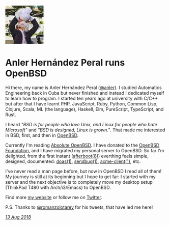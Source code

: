 <p><a href="/" alt="avatar" title="home page"><img src="anler.jpeg" class="avatar"></a></p>

# Anler Hern&#225;ndez Peral runs OpenBSD

Hi there, my name is Anler Hern&#225;ndez Peral ([@anler]). I studied
Automatics Engineering back in Cuba but never finished and instead
I dedicated myself to learn how to program. I started ten years ago
at university with C/C++ but after that I have learnt PHP, JavaScript,
Ruby, Python, Common Lisp, Clojure, Scala, ML (the language),
Haskell, Elm, PureScript, TypeScript, and Rust. 

I heard _"BSD is for people who love Unix, and Linux for people who
hate Microsoft"_ and _"BSD is designed, Linux is grown."_. That
made me interested in BSD, first, and then in 
[OpenBSD](https://www.openbsd.org/).

Currently I'm reading [Absolute OpenBSD](https://nostarch.com/obenbsd2e).
I have donated to the [OpenBSD
Foundation](https://www.openbsdfoundation.org/donations.html), and
I have migrated my personal server to OpenBSD. So far I'm delighted,
from the first instant ([afterboot(8)](https://man.openbsd.org/afterboot.8))
everthing feels simple, designed, documented:
[doas(1)](https://man.openbsd.org/doas.1),
[sendbug(1)](https://man.openbsd.org/sendbug.1),
[acme-client(1)](https://man.openbsd.org/acme-client.1), etc.

I've never read a man page before, but now in OpenBSD I read all
of them!  My journey is still at its beginning but I hope to get
far: I started with my server and the next objective is to completely
move my desktop setup (ThinkPad T480 with Arch/i3/Emacs) to OpenBSD.

Find more [my website](https://anler.me) or follow me on
[Twitter](https://twitter.com/anler).

P.S. Thanks to [@romanzolotarev](https://twitter.com/romanzolotarev) for
his tweets, that have led me here!

_[13 Aug 2018](/raw/people/anler.md)_

[@anler]: https://twitter.com/anler
